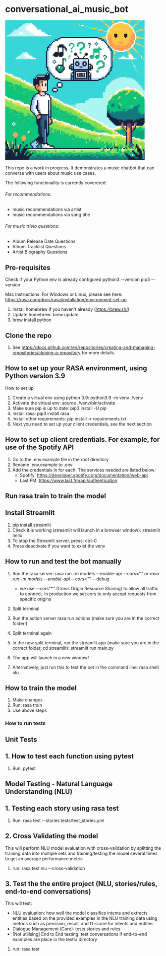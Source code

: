 # conversational_ai_music_bot

<img src="_09dec6e1-4851-4744-974c-d6fe37895f71.jpg" alt="cover_photo.jpg" style="width:450px;">

This repo is a work in progress. It demonstrates a music chatbot that can converse with users about music use cases.

The following functionality is currently coverered:

###### For recommendations:
- music recommendations via artist
- music recommendations via song title

###### For music trivia questions:
- Album Release Date Questions
- Album Tracklist Questions
- Artist Biography Questions

## Pre-requisites
Check if your Python env is already configured
python3 --version
pip3 --version

Mac Instructions. For Windows or Linux, please see here: https://rasa.com/docs/rasa/installation/environment-set-up
1. Install homebrew if you haven't already (https://brew.sh/)
2. Update homebrew: brew update
3. brew install python

## Clone the repo
1. See https://docs.github.com/en/repositories/creating-and-managing-repositories/cloning-a-repository for more details.

## How to set up your RASA environment, using Python version 3.9
How to set up
1. Create a virtual env using python 3.9: python3.9 -m venv ./venv
2. Activate the virtual env: source ./venv/bin/activate
3. Make sure pip is up to date: pip3 install -U pip
4. Install rasa: pip3 install rasa
5. Install other requirements: pip install -r requirements.txt
6. Next you need to set up your client credentials, see the next section

## How to set up client credentials. For example, for use of the Spotify API
1. Go to the .env.example file in the root directory
2. Rename .env.example to .env
3. Add the credentials in for each. The services needed are listed below:
    - Spotify: https://developer.spotify.com/documentation/web-api
    - Last FM: https://www.last.fm/api/authentication


## Run rasa train to train the model

## Install Streamlit
1. pip install streamlit
2. Check it is working (streamlit will launch in a browser window): streamlit hello
3. To stop the Streamlit server, press: ctrl-C
4. Press deactivate if you want to exist the venv

## How to run and test the bot manually
1. Run the rasa server: rasa run -m models --enable-api --cors="*" or rasa run -m models --enable-api --cors="*" --debug
    * we use --cors"*" (Cross Origin Resource Sharing) to allow all traffic to connect. In production we set cors to only accept requests from specific origins
2. Split terminal
3. Run the action server rasa run actions (make sure you are in the correct folder!)
4. Split terminal again
5. In the new split terminal, run the streamlit app (make sure you are in the correct folder, cd streamlit): streamlit run main.py
6. The app will launch in a new window!

7. Alternatively; just run this to test the bot in the command line: rasa shell nlu

## How to train the model
1. Make changes
2. Run: rasa train
3. Use above steps

### How to run tests ###

## Unit Tests ##

## 1. How to test each function using pytest
1. Run: pytest

## Model Testing - Natural Language Understanding (NLU) ##

## 1. Testing each story using rasa test
1. Run: rasa test --stories tests/test_stories.yml


## 2. Cross Validating the model
This will perform NLU model evaluation with cross-validation by splitting the training data into multiple sets and training/testing the model several times to get an average performance metric
1. run: rasa test nlu --cross-validation

## 3. Test the the entire project (NLU, stories/rules, end-to-end conversations)
This will test:
- NLU evaluation: how well the model classifies intents and extracts entities based on the provided examples in the NLU training data using metrics such as precision, recall, and f1-score for intents and entities
- Dialogue Management (Core): tests stories and rules
- [Not utilising] End to End testing: test conversations if end-to-end examples are place in the tests/ directory
1. run: rasa test

